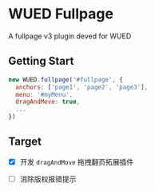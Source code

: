 # WUED Fullpage

A fullpage v3 plugin deved for WUED

## Getting Start

```js
new WUED.fullpage('#fullpage', {
  anchors: ['page1', 'page2', 'page3'],
  menu: '#myMenu',
  dragAndMove: true,
  ...
})
```

## Target

- [X] 开发 `dragAndMove` 拖拽翻页拓展插件 
- [ ] 消除版权报错提示

